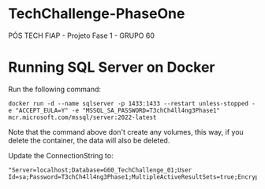 # TechChallenge-PhaseOne
PÓS TECH FIAP - Projeto Fase 1 - GRUPO 60

# Running SQL Server on Docker
Run the following command:
```
docker run -d --name sqlserver -p 1433:1433 --restart unless-stopped -e "ACCEPT_EULA=Y" -e "MSSQL_SA_PASSWORD=T3chCh4ll4ng3Phase1" mcr.microsoft.com/mssql/server:2022-latest
```
Note that the command above don't create any volumes, this way, if you delete the container, the data will also be deleted.

Update the ConnectionString to:
```
"Server=localhost;Database=G60_TechChallenge_01;User Id=sa;Password=T3chCh4ll4ng3Phase1;MultipleActiveResultSets=true;Encrypt=False;"
```
